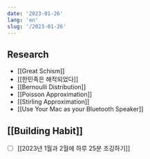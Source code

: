 ```yaml
---
date: '2023-01-26'
lang: 'en'
slug: '/2023-01-26'
---
```


## Research

- [[Great Schism]]
- [[한민족은 해적되었다]]
- [[Bernoulli Distribution]]
- [[Poisson Approximation]]
- [[Stirling Approximation]]
- [[Use Your Mac as your Bluetooth Speaker]]

## [[Building Habit]]

- [ ] [[2023년 1월과 2월에 하루 25분 조깅하기]]
